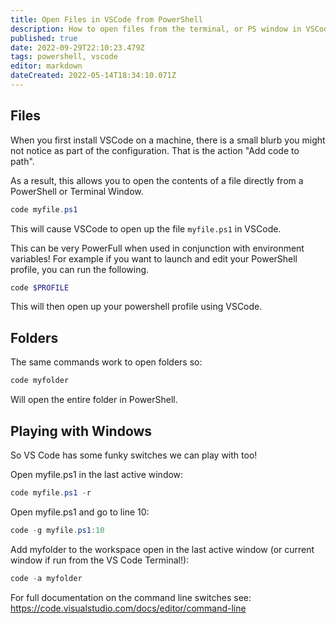 ```yaml
---
title: Open Files in VSCode from PowerShell
description: How to open files from the terminal, or PS window in VSCode.
published: true
date: 2022-09-29T22:10:23.479Z
tags: powershell, vscode
editor: markdown
dateCreated: 2022-05-14T18:34:10.071Z
---
```


## Files

When you first install VSCode on a machine, there is a small blurb you might not notice as part of the configuration. That is the action "Add code to path". 

As a result, this allows you to open the contents of a file directly from a PowerShell or Terminal Window. 

```powershell
code myfile.ps1
```

This will cause VSCode to open up the file `myfile.ps1` in VSCode. 

This can be very PowerFull when used in conjunction with environment variables! For example if you want to launch and edit your PowerShell profile, you can run the following. 

```powershell
code $PROFILE
```

This will then open up your powershell profile using VSCode.

## Folders

The same commands work to open folders so:

```powershell
code myfolder
```

Will open the entire folder in PowerShell.

## Playing with Windows

So VS Code has some funky switches we can play with too!

Open myfile.ps1 in the last active window:

```powershell
code myfile.ps1 -r
```

Open myfile.ps1 and go to line 10:

```powershell
code -g myfile.ps1:10
```

Add myfolder to the workspace open in the last active window (or current window if run from the VS Code Terminal!):

```powershell
code -a myfolder
```

For full documentation on the command line switches see: https://code.visualstudio.com/docs/editor/command-line